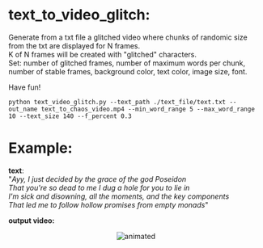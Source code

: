 # text_to_video_glitch:
Generate from a txt file a glitched video where chunks of randomic size from the txt are displayed for N frames.  
K of N frames will be created with "glitched" characters.  
Set: number of glitched frames, number of maximum words per chunk, number of stable frames, background color, text color, image size, font.  
  
Have fun!
  
```python text_video_glitch.py --text_path ./text_file/text.txt --out_name text_to_chaos_video.mp4 --min_word_range 5 --max_word_range 10 --text_size 140 --f_percent 0.3```
  
# Example:
**text**:  
"_Ayy, I just decided by the grace of the god Poseidon  
That you're so dead to me I dug a hole for you to lie in  
I'm sick and disowning, all the moments, and the key components  
That led me to follow hollow promises from empty monads_"  

**output video:**  
<p align="center">
  <img src="output.gif" alt="animated" />
</p>
